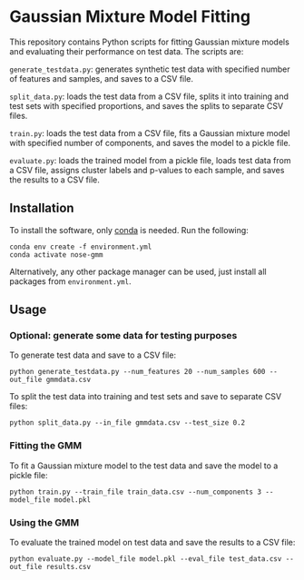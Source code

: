 # Gaussian Mixture Model Fitting
This repository contains Python scripts for fitting Gaussian mixture models and evaluating their performance on test data. The scripts are:

`generate_testdata.py`: generates synthetic test data with specified number of features and samples, and saves to a CSV file.

`split_data.py`: loads the test data from a CSV file, splits it into training and test sets with specified proportions, and saves the splits to separate CSV files.

`train.py`: loads the test data from a CSV file, fits a Gaussian mixture model with specified number of components, and saves the model to a pickle file.

`evaluate.py`: loads the trained model from a pickle file, loads test data from a CSV file, assigns cluster labels and p-values to each sample, and saves the results to a CSV file.

## Installation

To install the software, only [conda](https://docs.conda.io/en/latest/) is needed.
Run the following:

```
conda env create -f environment.yml
conda activate nose-gmm
```

Alternatively, any other package manager can be used, just install all packages from `environment.yml`.

## Usage

### Optional: generate some data for testing purposes

To generate test data and save to a CSV file:


```
python generate_testdata.py --num_features 20 --num_samples 600 --out_file gmmdata.csv
```

To split the test data into training and test sets and save to separate CSV files:

```
python split_data.py --in_file gmmdata.csv --test_size 0.2
```

### Fitting the GMM

To fit a Gaussian mixture model to the test data and save the model to a pickle file:

```
python train.py --train_file train_data.csv --num_components 3 --model_file model.pkl
```

### Using the GMM
To evaluate the trained model on test data and save the results to a CSV file:

```
python evaluate.py --model_file model.pkl --eval_file test_data.csv --out_file results.csv
```